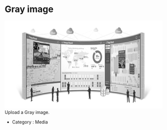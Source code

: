 # Gray image

![Media][Media-02]  
Upload a Gray image.


- Category : Media

[Media-02]: ../images/media-02.png
